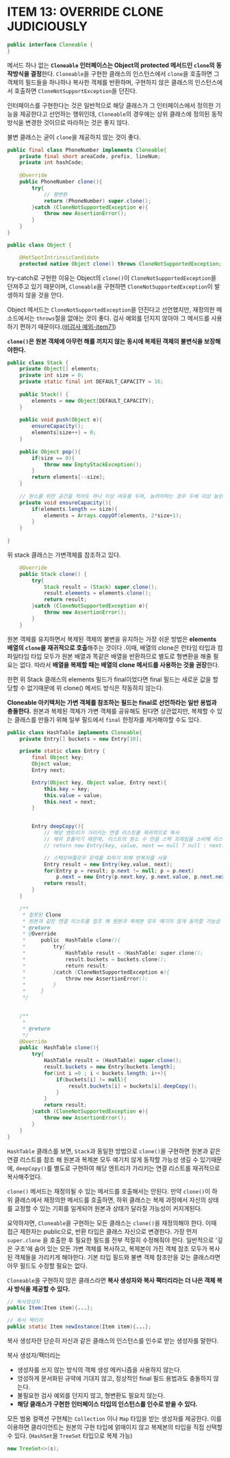 # ITEM 13: OVERRIDE CLONE JUDICIOUSLY

```java
public interface Cloneable {
}
```

메서드 하나 없는 **`Cloneable` 인터페이스는 Object의 protected 메서드인 `clone`의 동작방식을 결정**한다. `Cloneable`을 구현한 클래스의 인스턴스에서 `clone`을 호출하면 그 객체의 필드들을 하나하나 복사한 객체를 반환하며, 구현하지 않은 클래스의 인스턴스에서 호출하면 `CloneNotSupportException`을 던진다.

인터페이스를 구현한다는 것은 일반적으로 해당 클래스가 그 인터페이스에서 정의한 기능을 제공한다고 선언하는 행위인데, `Cloneable`의 경우에는 상위 클래스에 정의된 동작 방식을 변경한 것이므로 따라하는 것은 좋지 않다.

불변 클래스는 굳이 `clone`을 제공하지 않는 것이 좋다.

```java
public final class PhoneNumber implements Cloneable{
    private final short areaCode, prefix, lineNum;
    private int hashCode;
    
    @Override
    public PhoneNumber clone(){
        try{
            // 형변환
            return (PhoneNumber) super.clone();
        }catch (CloneNotSupportedException e){
            throw new AssertionError();
        }
    }
}
```

```java
public class Object {

    @HotSpotIntrinsicCandidate
    protected native Object clone() throws CloneNotSupportedException;
```

try-catch로 구현한 이유는 Object의 `clone()`이 `CloneNotSupportedException`을 던져주고 있기 때문이며, `Cloneable`을 구현하면 `CloneNotSupportedException`이 발생하지 않을 것을 안다.

Object 메서드는 `CloneNotSupportedException`을 던진다고 선언했지만, 재정의한 메소드에서는 `throws`절을 없애는 것이 좋다. 검사 예외를 던지지 않아야 그 메서드를 사용하기 편하기 때문이다.([비검사 예외-item71]())

**`clone()`은 원본 객체에 아무런 해를 끼치지 않는 동시에 복제된 객체의 불변식을 보장해야한다.** 

```java
public class Stack {
    private Object[] elements;
    private int size = 0;
    private static final int DEFAULT_CAPACITY = 16;
  
    public Stack() {
        elements = new Object[DEFAULT_CAPACITY];
    }
  
    public void push(Object e){
        ensureCapacity();
        elements[size++] = 0;
    }
    
    public Object pop(){
        if(size == 0){
            throw new EmptyStackException();
        }
        return elements[--size];
    }
  
    // 원소를 위한 공간을 적어도 하나 이상 여유를 두며, 늘려야하는 경우 두배 이상 늘린다.
    private void ensureCapacity(){
        if(elements.length == size){
            elements = Arrays.copyOf(elements, 2*size+1);
        }
    }
    
}
```

위 stack 클래스는 가변객체를 참조하고 있다.

```java
    @Override
    public Stack clone() {
        try{
            Stack result = (Stack) super.clone();
            result.elements = elements.clone();
            return result;
        }catch (CloneNotSupportedException e){
            throw new AssertionError();
        }
    }
```

원본 객체를 유지하면서 복제된 객체의 불변을 유지하는 가장 쉬운 방법은 **elements 배열의 `clone`을 재귀적으로 호출**해주는 것이다 .이때, 배열의 clone은 런타임 타입과 컴파일타임 타입 모두가 원본 배열과 똑같은 배열을 반환하므로 별도로 형변환을 해줄 필요는 없다. 따라서 **배열을 복제할 때는 배열의 clone 메서드를 사용하는 것을 권장**한다.

한편 위 Stack 클래스의 elements 필드가 final이었다면 final 필드는 새로운 값을 할당할 수 없기때문에 위 clone() 메서드 방식은 작동하지 않는다.

**Cloneable 아키텍처는 가변 객체를 참조하는 필드는 final로 선언하라는 일반 용법과 충돌한다.** 원본과 복제된 객체가 가변 객체를 공유해도 된다면 상관없지만, 복제할 수 있는 클래스를 만들기 위해 일부 필드에서 `final` 한정자를 제거해야할 수도 있다.

```java
public class HashTable implements Cloneable{
    private Entry[] buckets = new Entry[10];

    private static class Entry {
        final Object key;
        Object value;
        Entry next;

        Entry(Object key, Object value, Entry next){
            this.key = key;
            this.value = value;
            this.next = next;
        }


        Entry deepCopy(){
            // 해당 엔트리가 가리키는 연결 리스트를 재귀적으로 복사
            // 재귀 호출이기 때문에, 리스트의 원소 수 만큼 스택 프레임을 소비해 리스트가 길면 스택 오버플로우 발생 위험 있음.
            // return new Entry(key, value, next == null ? null : next.deepCopy());

            // 스택오버플로우 문제를 피하기 위해 반복자를 사용
            Entry result = new Entry(key,value, next);
            for(Entry p = result; p.next != null; p = p.next)
                p.next = new Entry(p.next.key, p.next.value, p.next.next);
            return result;
        }
    }

    /**
     * 잘못된 Clone
     * 원본과 같은 연결 리스트를 참조 해 원본과 복제본 모두 예기치 않게 동작할 가능성 생김
     * @return
     * @Override
     *     public  HashTable clone(){
     *         try{
     *             HashTable result = (HashTable) super.clone();
     *             result.buckets = buckets.clone();
     *             return result;
     *         }catch (CloneNotSupportedException e){
     *             throw new AssertionError();
     *         }
     *     }
     */


    /**
     *
     * @return
     */
    @Override
    public  HashTable clone(){
        try{
            HashTable result = (HashTable) super.clone();
            result.buckets = new Entry[buckets.length];
            for(int i =0 ; i < buckets.length; i++){
                if(buckets[i] != null){
                    result.buckets[i] = buckets[i].deepCopy();
                }
            }
            return result;
        }catch (CloneNotSupportedException e){
            throw new AssertionError();
        }
    }
}
```

`HashTable` 클래스를 보면, `Stack`과 동일한 방법으로 `clone()`을 구현하면 원본과 같은 연결 리스트를 참조 해 원본과 복제본 모두 예기치 않게 동작할 가능성 생길 수 있기때문에, `deepCopy()`를 별도로 구현하여 해당 엔트리가 가리키는 연결 리스트를 재귀적으로 복사해주었다.

`clone()` 메서드는 재정의될 수 있는 메서드를 호출해서는 안된다. 만약 `clone()`이 하위 클래스에서 재정의한 메서드를 호출하면, 하위 클래스는 복제 과정에서 자신의 상태를 교정할 수 있는 기회를 일게되어 원본과 상태가 달라질 가능성이 커지게된다.

요약하자면, `Cloneable`을 구현하는 모든 클래스는 `clone()`을 재정의해야 한다. 이때 접근 제한자는 public으로, 반환 타입은 클래스 자신으로 변경한다. 가장 먼저 `super.clone` 을 호출한 후 필요한 필드를 전부 적절히 수정해줘야 한다. 일반적으로 '깊은 구조'에 숨어 있는 모든 가변 객체를 복사하고, 복제본이 가진 객체 참조 모두가 복사된 객체들을 가리키게 해야한다. 기본 타입 필드와 불변 객체 참조만을 갖는 클래스라면 아무 필드도 수정할 필요는 없다.



`Cloneable`을 구현하지 않은 클래스라면 **복사 생성자와 복사 팩터리라는 더 나은 객체 복사 방식을 제공할 수 있다.**

```java
// 복사생성자
public Item(Item item){...};
```

```java
// 복사 팩터리
public static Item newInstance(Item item){...};
```

복사 생성자란 단순히 자신과 같은 클래스의 인스턴스를 인수로 받는 생성자를 말한다.

복사 생성자/팩터리는

- 생성자를 쓰지 않는 방식의 객체 생성 메커니즘을 사용하지 않는다.
- 엉성하게 문서화된 규약에 기대지 않고, 정상적인 final 필드 용법과도 충돌하지 않는다.
- 불필요한 검사 예외를 던지지 않고, 형변환도 필요치 않는다.
- **해당 클래스가 구현한 인터페이스 타입의 인스턴스를 인수로 받을 수 있다.**

모든 범용 컬렉션 구현체는 `Collection` 이나 `Map` 타입을 받는 생성자를 제공한다. 이를 이용하면 클라이언트는 원본의 구현 타입에 얽매이지 않고 복제본의 타입을 직접 선택할 수 있다. (`HashSet`을 `TreeSet` 타입으로 복제 가능)

```java
new TreeSet<>(s);
```

